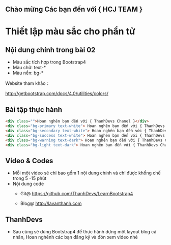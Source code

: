 ## Chào mừng Các bạn đến với { HCJ TEAM }

Thiết lập màu sắc cho phần tử
=============================

## Nội dung chính trong bài 02

* Màu sắc tích hợp trong Bootstrap4
* Màu chữ: text-*
* Màu nền: bg-*

Website tham khảo：

http://getbootstrap.com/docs/4.0/utilities/colors/

## Bài tập thực hành

~~~html
<div class="">Hoan nghên bạn đến với { ThanhDevs Chanel }</div>
<div class="bg-primary text-white"> Hoan nghên bạn đến với { ThanhDevs Chanel } </div>
<div class="bg-secondary text-white"> Hoan nghên bạn đến với { ThanhDevs Chanel } </div>
<div class="bg-success text-white"> Hoan nghên bạn đến với { ThanhDevs Chanel } </div>
<div class="bg-warning text-dark"> Hoan nghên bạn đến với { ThanhDevs Chanel } </div>
<div class="bg-light text-dark"> Hoan nghên bạn đến với { ThanhDevs Chanel } </div>
~~~

## Video & Codes

* Mỗi một video sẽ chỉ bao gồm 1 nội dung chính và chỉ được khống chế trong 5 -15 phút 
* Nội dung code 
  - Git@
    https://github.com/ThanhDevs/LearnBootstrap4

  - Blog@
    http://lavanthanh.com

## ThanhDevs

* Sau cùng sẽ dùng Bootstrap4 để thực hành dựng một layout blog cá nhân, Hoan nghênh các bạn đăng ký và đón xem video nhé
